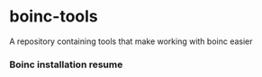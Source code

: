 # boinc-tools

A repository containing tools that make working with boinc easier

### Boinc installation resume
